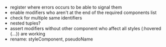 - register where errors occurs to be able to signal them
- enable modifiers who aren't at the end of the required components list
- check for multiple same identifiers
- nested tuples?
- assert modifiers without other component who affect all styles (:hovered {...}) are working
- rename: styleComponent, pseudoName
